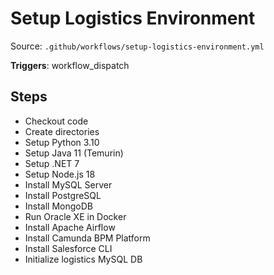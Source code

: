 # Setup Logistics Environment

Source: `.github/workflows/setup-logistics-environment.yml`

**Triggers**: workflow_dispatch

## Steps
- Checkout code
- Create directories
- Setup Python 3.10
- Setup Java 11 (Temurin)
- Setup .NET 7
- Setup Node.js 18
- Install MySQL Server
- Install PostgreSQL
- Install MongoDB
- Run Oracle XE in Docker
- Install Apache Airflow
- Install Camunda BPM Platform
- Install Salesforce CLI
- Initialize logistics MySQL DB
